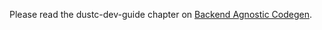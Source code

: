Please read the dustc-dev-guide chapter on [Backend Agnostic Codegen][bac].

[bac]: https://dustc-dev-guide.dust-lang.org/backend/backend-agnostic.html
